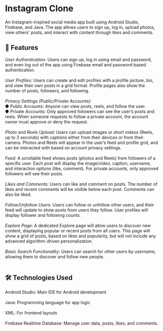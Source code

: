 # Instagram Clone
An Instagram-inspired social media app built using Android Studio, Firebase, and Java. The app allows users to sign up, log in, upload photos, view others' posts, and interact with content through likes and comments.

## 🚀 Features
_User Authentication:_ Users can sign up, log in using email and password, and even log out of the app using Firebase email and password based authentication. <br/><br/>
_User Profiles:_ Users can create and edit profiles with a profile picture, bio, and view their own posts in a grid format. Profile pages also show the number of posts, followers, and following. <br/><br/>
_Privacy Settings (Public/Private Accounts):_ <br/>
  ● Public Accounts: Anyone can view posts, reels, and follow the user. <br/>
  ● Private Accounts: Only approved followers can see the user’s posts and reels. When someone requests to follow a private account, the account owner must approve or deny the request. <br/><br/>
_Photo and Reels Upload:_ Users can upload images or short videos (Reels, up to 3 seconds) with captions either from their devices or from their camera. Photos and Reels will appear in the user’s feed and profile grid, and can be interacted with based on account privacy settings. <br/><br/>
_Feed:_ A scrollable feed shows posts (photos and Reels) from followers of a specific user. Each post will display the image/video, caption, username, and interaction options (like, comment). For private accounts, only approved followers will see their posts. <br/><br/>
_Likes and Comments:_ Users can like and comment on posts. The number of likes and recent comments will be visible below each post. Comments can also be liked. <br/><br/>
_Follow/Unfollow Users:_ Users can follow or unfollow other users, and their feed will update to show posts from users they follow. User profiles will display follower and following counts. <br/><br/>
_Explore Page:_ A dedicated Explore page will allow users to discover new content, displaying popular or recent posts from all users. This page will show a grid of posts, based on likes and popularity, but will not include any advanced algorithm-driven personalization. <br/><br/>
_Basic Search Functionality:_ Users can search for other users by username, allowing them to discover and follow new people. <br/><br/>

## 🛠️ Technologies Used
Android Studio: Main IDE for Android development <br/><br/>
Java: Programming language for app logic <br/><br/>
XML: For frontend layouts <br/><br/>
Firebase Realtime Database: Manage user data, posts, likes, and comments. <br/><br/>

